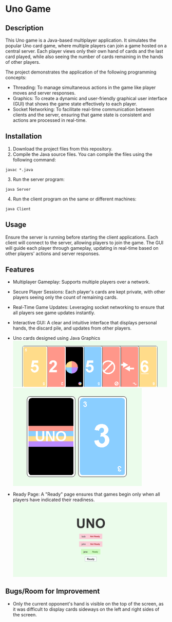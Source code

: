 # Uno Game

## Description

This Uno game is a Java-based multiplayer application. It simulates the popular Uno card game, where multiple players can join a game hosted on a central server. Each player views only their own hand of cards and the last card played, while also seeing the number of cards remaining in the hands of other players.

The project demonstrates the application of the following programming concepts:

* Threading: To manage simultaneous actions in the game like player moves and server responses.
* Graphics: To create a dynamic and user-friendly graphical user interface (GUI) that shows the game state effectively to each player.
* Socket Networking: To facilitate real-time communication between clients and the server, ensuring that game state is consistent and actions are processed in real-time.

## Installation

1. Download the project files from this repository.
2. Compile the Java source files. You can compile the files using the following command:

```
javac *.java
```

3. Run the server program:

```
java Server
```
4. Run the client program on the same or different machines:

```
java Client
```

## Usage
Ensure the server is running before starting the client applications. Each client will connect to the server, allowing players to join the game. The GUI will guide each player through gameplay, updating in real-time based on other players' actions and server responses.

## Features

* Multiplayer Gameplay: Supports multiple players over a network.

* Secure Player Sessions: Each player's cards are kept private, with other players seeing only the count of remaining cards.

* Real-Time Game Updates: Leveraging socket networking to ensure that all players see game updates instantly.

* Interactive GUI: A clear and intuitive interface that displays personal hands, the discard pile, and updates from other players.

* Uno cards designed using Java Graphics
![Uno Cards](images/cards.png)
![Uno Cards Back](images/cardBack.png)

* Ready Page: A "Ready" page ensures that games begin only when all players have indicated their readiness.
![Ready Page](images/ready.png)

## Bugs/Room for Improvement

* Only the current opponent's hand is visible on the top of the screen, as it was difficult to display cards sideways on the left and right sides of the screen.